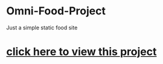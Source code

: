 # Omni-Food-Project
Just a simple static food site


# [click here to view this project](https://omni-food-simple-project.herokuapp.com/)
